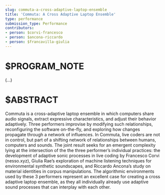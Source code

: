 ```yaml
---
slug: commuta-a-cross-adaptive-laptop-ensemble
title: 'Commuta: A Cross Adaptive Laptop Ensemble'
type: performance
submission_type: Performance
contributors:
- person: $corvi-francesco
- person: $ancona-riccardo
- person: $francavilla-giulia
---
```


# $PROGRAM_NOTE

(...)

# $ABSTRACT

Commuta is a cross-adaptive laptop ensemble in which computers share audio signals, extract expressive characteristics, and adjust their behavior adaptively. Three performers improvise by modifying such relationships, reconfiguring the software on-the-fly, and exploring how changes propagate through a network of influences. In Commuta, live coders are not in control, but part of a shifting network of relationships between humans, computers and sounds. The joint result seeks for an emergent complexity lying at the intersection of the the three performer’s individual practices: the development of adaptive sonic processes in live coding by Francesco Corvi (nesso.xyz), Giulia Rae’s exploration of machine listening techniques for environmental synthetic soundscapes, and Riccardo Ancona’s study on material identities in corpus manipulations. The algorithmic environments used by these 3 performers represent an excellent case for creating a cross adaptive laptop ensemble, as they all individually already use adaptive sound processes that can interplay with each other.
